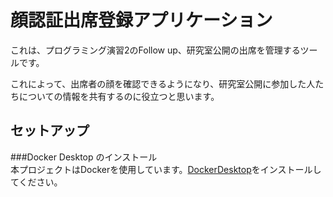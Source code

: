 # 顔認証出席登録アプリケーション
これは、プログラミング演習2のFollow up、研究室公開の出席を管理するツールです。

これによって、出席者の顔を確認できるようになり、研究室公開に参加した人たちについての情報を共有するのに役立つと思います。

## セットアップ
###Docker Desktop のインストール  
本プロジェクトはDockerを使用しています。[DockerDesktop](https://www.docker.com/ja-jp/products/docker-desktop/)をインストールしてください。


